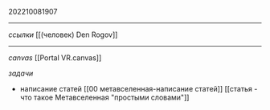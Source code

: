 202210081907
***
*ссылки*
[[(человек) Den Rogov]]
***
*canvas*
[[Portal VR.canvas]]

*задачи*
- написание статей
  [[00 метавселенная-написание статей]]
  [[статья - что такое Метавселенная "простыми словами"]]